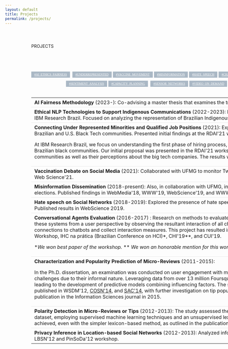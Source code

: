 ```yaml
---
layout: default
title: Projects
permalink: /projects/
---
```

<style>
th, td{
text-align: left;
padding: 5px 10px;
border-bottom: 1px solid #e5e5e5;
}
h4{
   color:#494949;
}

tbody > tr:last-child > td {
  border-bottom: 0;
}

.c-article__footer2{
  margin:30px 0 0;
  padding-bottom:30px;
  text-align:center;
}

.c-article__footer2 .c-article__tag
{
  margin-bottom:5px
}
.c-article__footer2 .c-article__tag a{
  display:inline-block;
  vertical-align:middle;
  padding:5px 10px;
  font-family:'Volkhov', 'Times New Roman', Times, serif;
  font-size:10px;
  line-height:10px;
  text-transform:uppercase;
  background-color:rgba(115,138,160,0.6);color:#fff
}

.c-article__footer2 .c-article__tag a:hover{
  background-color:rgba(80,100,118,0.6)
}

.c-article__footer2 .c-article__tag a:last-child{
  margin-right:0
}

</style>

<div id="page1-div" style="position:relative;width:1400px;height:864px;">
<p style="position:absolute;top:15px;left:86px;white-space:nowrap" class="about02">PROJECTS</p>


<div class="c-article__footer2 u-clearfix">

<div class="c-article__tag" style="position:absolute;top:120px;left:86px">
<a href="#ai_ethics_fairness">#ai_ethics_fairness</a>&nbsp;
<a href="#hiring">#underrepresented</a>&nbsp;<a href="#vaccine">#vaccine_movement</a>&nbsp;<a href="#misinformation">#misinformation</a> <a href="#hate">#hate_speech</a> <a href="#chatbots">#chatbots</a>&nbsp;<a href="#popularity">#popularity_prediction</a>&nbsp;<a href="#privacy">#privacy</a>&nbsp;
</div>

<div class="c-article__tag" style="position:absolute;top:150px;left:200px">
<a href="#sentiment_analysis">#sentiment_analysis</a>&nbsp;<a href="#capacity">#capacity_planning</a>
&nbsp;<a href="#sensornets">#sensor_networks</a>&nbsp;<a href="#vod">#video_on_demand</a>
</div></div>


<div style="position:absolute;top:190px;left:86px;text-align: justify;">
<table>

<tr><td>
<a id="ai_ethics_fairness"><b>AI Fairness Methodology</b> (2023-)</a>:
Co-advising a master thesis that examines the trade-offs among metrics and methods aimed at mitigating AI bias.
</td></tr>

<tr><td>
<a id="indigenous"><b>Ethical NLP Technologies to Support Indigenous Communications </b> (2022-2023)</a>:
Investigated the robustness of current AI models to Brazilian indigenous languages at IBM Research Brazil. Focused on analyzing the representation of Brazilian Indigenous languages in Wikipedia, leading to publications in ICWSM'24.
</td></tr>

<tr><td>
<a id="hiring"><b>Connecting Under Represented Minorities and Qualified Job Positions </b> (2021)</a>:
Explored the distribution of job postings among underrepresented groups, particularly Brazilian and U.S. Black Tech communities. Presented initial findings at the RDAI'21 workshop at AAAI, with further results published in WebSci'22.

At IBM Research Brazil, we focus on understanding the first phase of hiring process, how job posts are disseminated among underrepresented groups, in particular Brazilian black communities. Our initial proposal was presented in the RDAI'21 workshop at AAAI. My focus was on characterizing the Brazilian and US Black Tech communities as well as their perceptions about the big tech companies. The results were published at (WebSci'22).
</td></tr>

<tr><td><a id="vaccine"><b>Vaccination Debate on Social Media </b> (2021)</a>: Collaborated with UFMG to monitor Twitter discussions on COVID-19 vaccines since December 2020. Published results in Web Science'21.
</td></tr>

<tr><td> <a id="misinformation"><b>Misinformation Dissemination</b> (2018-present)</a>: Also, in collaboration with UFMG, investigated misinformation dissemination on WhatsApp during Brazilian Presidential elections. Published findings in WebMedia'18, WWW'19, WebScience'19, and WWW'20.
</td></tr>

<tr><td><a id="hate"><b>Hate speech on Social Networks</b> (2018-2019)</a>: Explored the presence of hate speech content on Twitter during the 2014 and 2018 Soccer World Cup editions. Published results in WebScience 2019.
</td></tr>

<tr><td><a id="chatbots"><b>Conversational Agents Evaluation</b> (2016-2017) </a>: Research on methods to evaluate conversational agent systems, such as chatbots, focusing particularly on assessing these systems from a user perspective by observing the resultant interaction of all chatbot modules. A specialized chatbot tester tool was developed to simulate user connections to chatbots and collect interaction measures. This project has resulted in a patented tool and publications presented at Conversational UX Design CHI 2017 Workshop, IHC na prática (Brazilian Conference on HCI)*, CHI'19**, and CUI'19.
<p> *<i>We won best paper of the workshop. </i>    ** <i>We won an honorable mention for this work.</i></p>

</td></tr>


<tr><td><a id="popularity"><b>Characterization and Popularity Prediction of Micro-Reviews</b> (2011-2015)</a>:

In the Ph.D. dissertation, an examination was conducted on user engagement with micro-reviews, particularly focusing on Foursquare tips, which present unique challenges due to their informal nature. Leveraging data from over 13 million Foursquare users, an analysis was carried out on the evolution of tip popularity over time, leading to the development of predictive models combining influencing factors. The study's key findings, including behavioral patterns impacting tip popularity, were published in WSDM'12, <a href="http://cosn.acm.org/2014/files/cosn089f-vasconcelosA.pdf">COSN'14</a>, and <a href="https://dl.acm.org/doi/abs/10.1145/2554850.2554911">SAC'14</a>, with further investigation on tip popularity dynamics presented at COSN'14, and the overall research culminated in a publication in the Information Sciences journal in 2015.
</td></tr>

<tr><td><a id="sentiment_analysis"><b>Polarity Detection in Micro-Reviews or Tips</b> (2012-2013)</a>:
The study assessed the effectiveness of polarity classification strategies on subsets of the Foursquare dataset, employing supervised machine learning techniques and an unsupervised lexicon-based approach. Findings indicate that effective polarity classification can be achieved, even with the simpler lexicon-based method, as outlined in the publication presented at the <a href="https://www.researchgate.net/profile/Marisa-Vasconcelos-2/publication/267025750_Polarity_Detection_of_Foursquare_Tips/links/544124670cf2a6a049a561d4/Polarity-Detection-of-Foursquare-Tips.pdf"> SocInfo'13</a> conference.
</td></tr>

<tr><td><a id="privacy"><b>Privacy Inference in Location-based Social Networks</b> (2012-2013)</a>:
Analyzed information leakage from publicly available features on Foursquare. Published results in LBSN'12 and PinSoDa'12 workshop.
</td></tr>
<!-- Personalized Recommendations Exploring Context Information (2010-2011)

We have proposed a model based on the Random Walk algorithm to recommend media objects (music tracks) exploring the users' profiles and the query context (music genre). We have evaluated our algorithms on a dataset collected from Last.fm that included information about users, the listened tracks, and the tags used. -->

<tr><td><a id="capacity"><b>Capacity Planning Models for Business Intelligence Workloads</b> (2009-2010)</a>:
In partnership with HP Labs, Palo Alto, our team tackled the development of analytical models for capacity planning and performance analysis in Business Intelligence workloads. These workloads, driven by queries processing large datasets, demanded intricate parallel processing solutions. Our efforts focused on optimizing intra-query pipeline parallelism to improve system efficiency and scalability.
</td></tr>

<tr><td><a id="sensornets"><b>Location Estimation of Mobile Sensors using Contact Traces</b> (2006-2008)</a>: Proposed a model for estimating sensor locations in wireless networks using contact traces for master's thesis (M.Sc.).
</td></tr>

<tr><td><a id="vod"><b>Analysis of Streaming Media Distribution in Peer-to-Peer Architectures</b> (2001-2003)</a>: Conducted experimental analysis comparing peer-to-peer and client/server approaches for distributing live streaming media. Published results in LA-WEB 2003 and as a Master thesis.
</td></tr>
</table>
</div>
</div>
